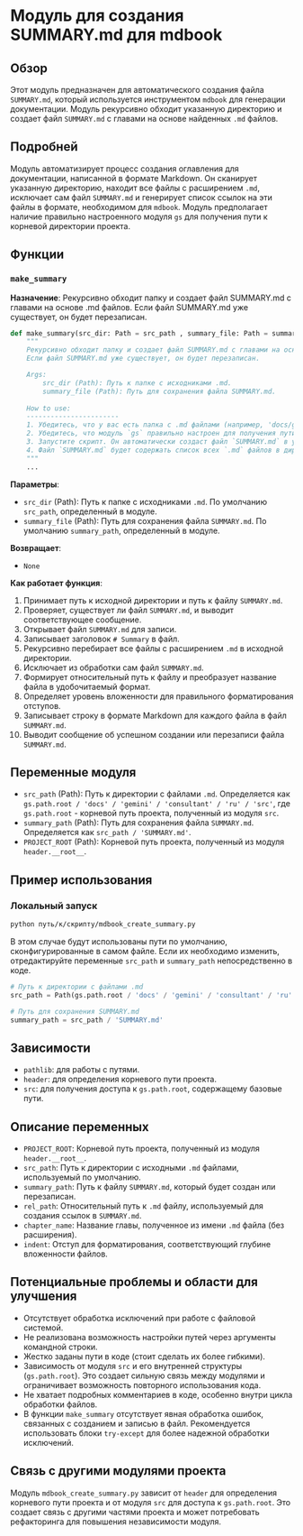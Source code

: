 # Модуль для создания SUMMARY.md для mdbook

## Обзор

Этот модуль предназначен для автоматического создания файла `SUMMARY.md`, который используется инструментом `mdbook` для генерации документации. Модуль рекурсивно обходит указанную директорию и создает файл `SUMMARY.md` с главами на основе найденных `.md` файлов.

## Подробней

Модуль автоматизирует процесс создания оглавления для документации, написанной в формате Markdown. Он сканирует указанную директорию, находит все файлы с расширением `.md`, исключает сам файл `SUMMARY.md` и генерирует список ссылок на эти файлы в формате, необходимом для `mdbook`.  Модуль предполагает наличие правильно настроенного модуля `gs` для получения пути к корневой директории проекта.

## Функции

### `make_summary`

**Назначение**: Рекурсивно обходит папку и создает файл SUMMARY.md с главами на основе .md файлов. Если файл SUMMARY.md уже существует, он будет перезаписан.

```python
def make_summary(src_dir: Path = src_path , summary_file: Path = summary_path) -> None:
    """
    Рекурсивно обходит папку и создает файл SUMMARY.md с главами на основе .md файлов.
    Если файл SUMMARY.md уже существует, он будет перезаписан.

    Args:
        src_dir (Path): Путь к папке с исходниками .md.
        summary_file (Path): Путь для сохранения файла SUMMARY.md.
    
    How to use:
    -----------------------
    1. Убедитесь, что у вас есть папка с .md файлами (например, 'docs/gemini/consultant/ru/src').
    2. Убедитесь, что модуль `gs` правильно настроен для получения пути корневой директории.
    3. Запустите скрипт. Он автоматически создаст файл `SUMMARY.md` в указанной папке.
    4. Файл `SUMMARY.md` будет содержать список всех `.md` файлов в директории, структурированный в виде глав с вложениями.
    """
    ...
```

**Параметры**:

-   `src_dir` (Path): Путь к папке с исходниками `.md`. По умолчанию `src_path`, определенный в модуле.
-   `summary_file` (Path): Путь для сохранения файла `SUMMARY.md`. По умолчанию `summary_path`, определенный в модуле.

**Возвращает**:

-   `None`

**Как работает функция**:

1.  Принимает путь к исходной директории и путь к файлу `SUMMARY.md`.
2.  Проверяет, существует ли файл `SUMMARY.md`, и выводит соответствующее сообщение.
3.  Открывает файл `SUMMARY.md` для записи.
4.  Записывает заголовок `# Summary` в файл.
5.  Рекурсивно перебирает все файлы с расширением `.md` в исходной директории.
6.  Исключает из обработки сам файл `SUMMARY.md`.
7.  Формирует относительный путь к файлу и преобразует название файла в удобочитаемый формат.
8.  Определяет уровень вложенности для правильного форматирования отступов.
9.  Записывает строку в формате Markdown для каждого файла в файл `SUMMARY.md`.
10. Выводит сообщение об успешном создании или перезаписи файла `SUMMARY.md`.

## Переменные модуля

-   `src_path` (Path): Путь к директории с файлами `.md`. Определяется как `gs.path.root / 'docs' / 'gemini' / 'consultant' / 'ru' / 'src'`, где `gs.path.root` - корневой путь проекта, полученный из модуля `src`.
-   `summary_path` (Path): Путь для сохранения файла `SUMMARY.md`. Определяется как `src_path / 'SUMMARY.md'`.
-   `PROJECT_ROOT` (Path):  Корневой путь проекта, полученный из модуля `header.__root__`.
## Пример использования

### Локальный запуск
```bash
python путь/к/скрипту/mdbook_create_summary.py
```

В этом случае будут использованы пути по умолчанию, сконфигурированные в самом файле. Если их необходимо изменить, отредактируйте переменные `src_path` и `summary_path` непосредственно в коде.
```python
# Путь к директории с файлами .md
src_path = Path(gs.path.root / 'docs' / 'gemini' / 'consultant' / 'ru' / 'src')

# Путь для сохранения SUMMARY.md
summary_path = src_path / 'SUMMARY.md'
```

## Зависимости

* `pathlib`: для работы с путями.
* `header`: для определения корневого пути проекта.
* `src`: для получения доступа к `gs.path.root`, содержащему базовые пути.

## Описание переменных

* `PROJECT_ROOT`:  Корневой путь проекта, полученный из модуля `header.__root__`.
* `src_path`:  Путь к директории с исходными `.md` файлами, используемый по умолчанию.
* `summary_path`:  Путь к файлу `SUMMARY.md`, который будет создан или перезаписан.
* `rel_path`: Относительный путь к `.md` файлу, используемый для создания ссылок в `SUMMARY.md`.
* `chapter_name`:  Название главы, полученное из имени `.md` файла (без расширения).
* `indent`: Отступ для форматирования, соответствующий глубине вложенности файлов.

## Потенциальные проблемы и области для улучшения

* Отсутствует обработка исключений при работе с файловой системой.
* Не реализована возможность настройки путей через аргументы командной строки.
* Жестко заданы пути в коде (стоит сделать их более гибкими).
* Зависимость от модуля `src` и его внутренней структуры (`gs.path.root`). Это создает сильную связь между модулями и ограничивает возможность повторного использования кода.
* Не хватает подробных комментариев в коде, особенно внутри цикла обработки файлов.
* В функции  `make_summary` отсутствует явная обработка ошибок, связанных с созданием и записью в файл. Рекомендуется использовать блоки `try-except` для более надежной обработки исключений.

## Связь с другими модулями проекта

Модуль `mdbook_create_summary.py` зависит от `header` для определения корневого пути проекта и от модуля `src` для доступа к `gs.path.root`. Это создает связь с другими частями проекта и может потребовать рефакторинга для повышения независимости модуля.